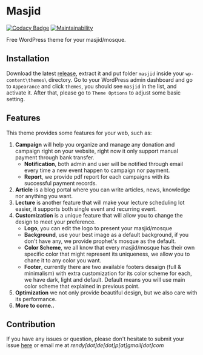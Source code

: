 # Masjid

[![Codacy Badge](https://api.codacy.com/project/badge/Grade/9f1f7cc96d40485da063972cea27df4c)](https://app.codacy.com/app/rendy44/rmasjid?utm_source=github.com&utm_medium=referral&utm_content=rendy44/rmasjid&utm_campaign=Badge_Grade_Dashboard) [![Maintainability](https://api.codeclimate.com/v1/badges/617b1e8a041246461586/maintainability)](https://codeclimate.com/github/rendy44/rmasjid/maintainability)

Free WordPress theme for your masjid/mosque.
## Installation
Download the latest <a href='https://github.com/rendy44/masjid/releases'>release</a>, extract it and put folder `masjid` inside your `wp-content\themes\` directory.
Go to your WordPress admin dashboard and go to `Appearance` and click `themes`, you should see `masjid` in the list, and activate it.
After that, please go to `Theme Options` to adjust some basic setting.
## Features
This theme provides some features for your web, such as:
1. **Campaign** will help you organize and manage any donation and campaign right on your website, right now it only support manual payment through bank transfer.
    - **Notification**, both admin and user will be notified through email every time a new event happen to campaign nor payment.
    - **Report**, we provide pdf report for each campaigns with its successful payment records.
2. **Article** is a blog portal where you can write articles, news, knowledge nor anything you want.
3. **Lecture** is another feature that will make your lecture scheduling lot easier, it supports both single event and recurring event.
4. **Customization** is a unique feature that will allow you to change the design to meet your preference.
    - **Logo**, you can edit the logo to present your masjid/mosque
    - **Background**, use your best image as a default background, if you don't have any, we provide prophet's mosque as the default.
    - **Color Scheme**, we all know that every masjid/mosque has their own specific color that might represent its uniqueness, we allow you to chane it to any color you want.
    - **Footer**, currently there are two available footers desaign (full & minimalism) with extra customization for its color scheme for each, we have dark, light and default. Default means you will use main color scheme that explained in previous point.
5. **Optimization** we not only provide beautiful design, but we also care with its performance.
6. **More to come..**
## Contribution
If you have any issues or question, please don't hesitate to submit your issue <a href='https://github.com/rendy44/masjid/issues'>here</a> or email me at *rendy[dot]de[dot]p[at]gmail[dot]com*
